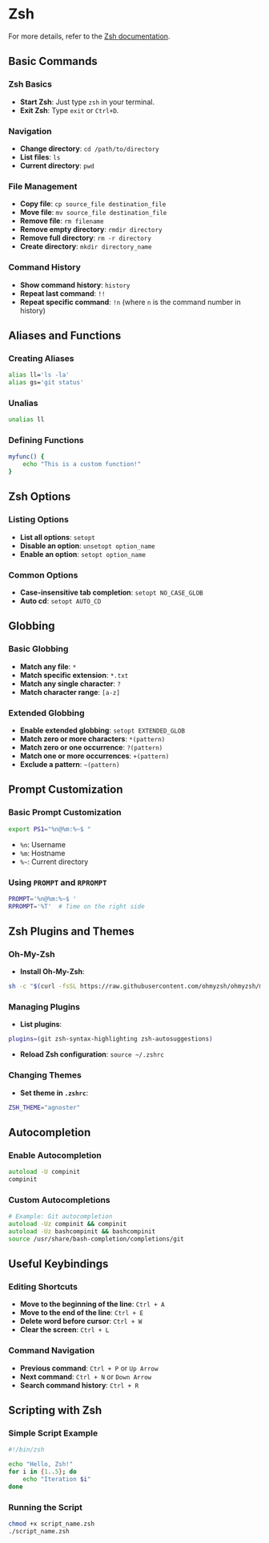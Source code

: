 
# Zsh

For more details, refer to the [Zsh documentation](http://zsh.sourceforge.net/Doc/Release/zsh_toc.html).

## Basic Commands

### Zsh Basics
- **Start Zsh**: Just type `zsh` in your terminal.
- **Exit Zsh**: Type `exit` or `Ctrl+D`.

### Navigation
- **Change directory**: `cd /path/to/directory`
- **List files**: `ls`
- **Current directory**: `pwd`

### File Management
- **Copy file**: `cp source_file destination_file`
- **Move file**: `mv source_file destination_file`
- **Remove file**: `rm filename`
- **Remove empty directory**: `rmdir directory`
- **Remove full directory**: `rm -r directory`
- **Create directory**: `mkdir directory_name`

### Command History
- **Show command history**: `history`
- **Repeat last command**: `!!`
- **Repeat specific command**: `!n` (where `n` is the command number in history)

## Aliases and Functions

### Creating Aliases
```zsh
alias ll='ls -la'
alias gs='git status'
```

### Unalias
```zsh
unalias ll
```

### Defining Functions
```zsh
myfunc() {
    echo "This is a custom function!"
}
```

## Zsh Options

### Listing Options
- **List all options**: `setopt`
- **Disable an option**: `unsetopt option_name`
- **Enable an option**: `setopt option_name`

### Common Options
- **Case-insensitive tab completion**: `setopt NO_CASE_GLOB`
- **Auto cd**: `setopt AUTO_CD`

## Globbing

### Basic Globbing
- **Match any file**: `*`
- **Match specific extension**: `*.txt`
- **Match any single character**: `?`
- **Match character range**: `[a-z]`

### Extended Globbing
- **Enable extended globbing**: `setopt EXTENDED_GLOB`
- **Match zero or more characters**: `*(pattern)`
- **Match zero or one occurrence**: `?(pattern)`
- **Match one or more occurrences**: `+(pattern)`
- **Exclude a pattern**: `~(pattern)`

## Prompt Customization

### Basic Prompt Customization
```zsh
export PS1="%n@%m:%~$ "
```
- `%n`: Username
- `%m`: Hostname
- `%~`: Current directory

### Using `PROMPT` and `RPROMPT`
```zsh
PROMPT='%n@%m:%~$ '
RPROMPT='%T'  # Time on the right side
```

## Zsh Plugins and Themes

### Oh-My-Zsh
- **Install Oh-My-Zsh**: 
```sh
sh -c "$(curl -fsSL https://raw.githubusercontent.com/ohmyzsh/ohmyzsh/master/tools/install.sh)"
```

### Managing Plugins
- **List plugins**: 
```zsh
plugins=(git zsh-syntax-highlighting zsh-autosuggestions)
```
- **Reload Zsh configuration**: `source ~/.zshrc`

### Changing Themes
- **Set theme in `.zshrc`**:
```zsh
ZSH_THEME="agnoster"
```

## Autocompletion

### Enable Autocompletion
```zsh
autoload -U compinit
compinit
```

### Custom Autocompletions
```zsh
# Example: Git autocompletion
autoload -Uz compinit && compinit
autoload -Uz bashcompinit && bashcompinit
source /usr/share/bash-completion/completions/git
```

## Useful Keybindings

### Editing Shortcuts
- **Move to the beginning of the line**: `Ctrl + A`
- **Move to the end of the line**: `Ctrl + E`
- **Delete word before cursor**: `Ctrl + W`
- **Clear the screen**: `Ctrl + L`

### Command Navigation
- **Previous command**: `Ctrl + P` or `Up Arrow`
- **Next command**: `Ctrl + N` or `Down Arrow`
- **Search command history**: `Ctrl + R`

## Scripting with Zsh

### Simple Script Example
```zsh
#!/bin/zsh

echo "Hello, Zsh!"
for i in {1..5}; do
    echo "Iteration $i"
done
```

### Running the Script
```sh
chmod +x script_name.zsh
./script_name.zsh
```
